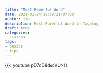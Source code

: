 ```yaml
---
title: "Most Powerful Word"
date: 2021-01-24T18:59:21-07:00
auhtor: jia
description: Most Powerful Word in Tagalog
draft: true
categories:
- Lessons
tags:
- basics
- tips
---
```


{{< youtube pD7cD8docVU>}}